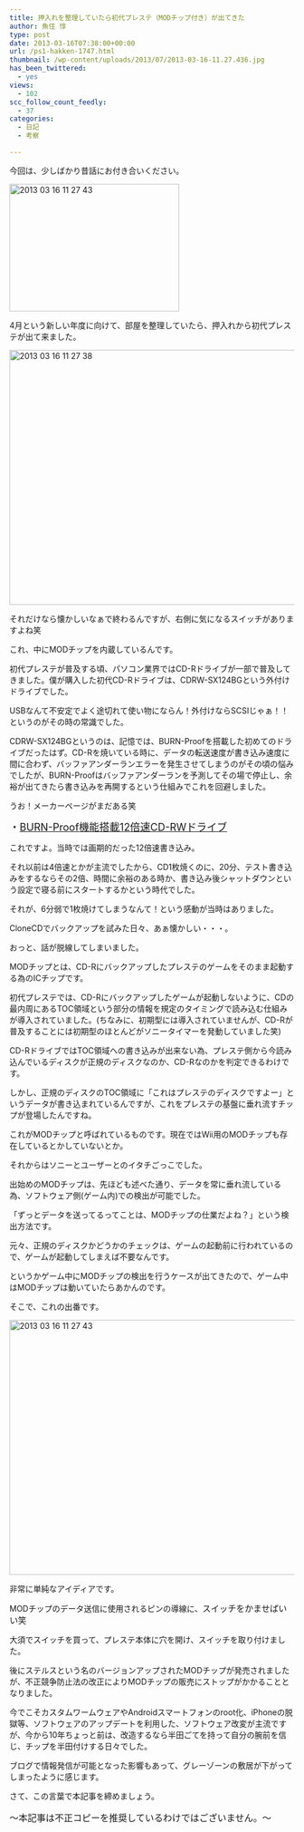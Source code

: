 ```yaml
---
title: 押入れを整理していたら初代プレステ（MODチップ付き）が出てきた
author: 魚住 惇
type: post
date: 2013-03-16T07:38:00+00:00
url: /ps1-hakken-1747.html
thumbnail: /wp-content/uploads/2013/07/2013-03-16-11.27.436.jpg
has_been_twittered:
  - yes
views:
  - 102
scc_follow_count_feedly:
  - 37
categories:
  - 日記
  - 考察

---
```

今回は、少しばかり昔話にお付き合いください。

<img decoding="async" loading="lazy" title="2013-03-16 11.27.43.jpg" src="/wp-content/uploads/2013/03/2013-03-16-11.27.436.jpg" alt="2013 03 16 11 27 43" width="300" height="225" border="0" /> 

<!--more--></p> 

4月という新しい年度に向けて、部屋を整理していたら、押入れから初代プレステが出て来ました。

<img decoding="async" loading="lazy" title="2013-03-16 11.27.38.jpg" src="/wp-content/uploads/2013/03/2013-03-16-11.27.382.jpg" alt="2013 03 16 11 27 38" width="600" height="450" border="0" /> 

それだけなら懐かしいなぁで終わるんですが、右側に気になるスイッチがありますよね笑</p> 

これ、中にMODチップを内蔵しているんです。</p> 

初代プレステが普及する頃、パソコン業界ではCD-Rドライブが一部で普及してきました。僕が購入した初代CD-Rドライブは、CDRW-SX124BGという外付けドライブでした。

USBなんて不安定でよく途切れて使い物にならん！外付けならSCSIじゃぁ！！というのがその時の常識でした。

CDRW-SX124BGというのは、記憶では、BURN-Proofを搭載した初めてのドライブだったはず。CD-Rを焼いている時に、データの転送速度が書き込み速度に間に合わず、バッファアンダーランエラーを発生させてしまうのがその頃の悩みでしたが、BURN-Proofはバッファアンダーランを予測してその場で停止し、余裕が出てきたら書き込みを再開するという仕組みでこれを回避しました。</p> 

うお！メーカーページがまだある笑

<span style="font-size: 18px;">・</span><a style="font-size: 18px;" href="http://www.iodata.jp/products/cdrw/cdrwsb124bg.htm" target="_blank">BURN-Proof機能搭載12倍速CD-RWドライブ</a></p> 

これですよ。当時では画期的だった12倍速書き込み。

それ以前は4倍速とかが主流でしたから、CD1枚焼くのに、20分、テスト書き込みをするならその2倍、時間に余裕のある時か、書き込み後シャットダウンという設定で寝る前にスタートするかという時代でした。</p> 

それが、6分弱で1枚焼けてしまうなんて！という感動が当時はありました。</p> 

CloneCDでバックアップを試みた日々、あぁ懐かしい・・・。</p> 

おっと、話が脱線してしまいました。</p> 

MODチップとは、CD-Rにバックアップしたプレステのゲームをそのまま起動する為のICチップです。

初代プレステでは、CD-Rにバックアップしたゲームが起動しないように、CDの最内周にあるTOC領域という部分の情報を規定のタイミングで読み込む仕組みが導入されていました。(ちなみに、初期型には導入されていませんが、CD-Rが普及することには初期型のほとんどがソニータイマーを発動していました笑)</p> 

CD-RドライブではTOC領域への書き込みが出来ない為、プレステ側から今読み込んでいるディスクが正規のディスクなのか、CD-Rなのかを判定できるわけです。</p> 

しかし、正規のディスクのTOC領域に「これはプレステのディスクですよー」というデータが書き込まれているんですが、これをプレステの基盤に垂れ流すチップが登場したんですね。

これがMODチップと呼ばれているものです。現在ではWii用のMODチップも存在しているとかしていないとか。

それからはソニーとユーザーとのイタチごっこでした。

出始めのMODチップは、先ほども述べた通り、データを常に垂れ流している為、ソフトウェア側(ゲーム内)での検出が可能でした。

「ずっとデータを送ってるってことは、MODチップの仕業だよね？」という検出方法です。</p> 

元々、正規のディスクかどうかのチェックは、ゲームの起動前に行われているので、ゲームが起動してしまえば不要なんです。

というかゲーム中にMODチップの検出を行うケースが出てきたので、ゲーム中はMODチップは動いていたらあかんのです。</p> 

そこで、これの出番です。

<img decoding="async" loading="lazy" title="2013-03-16 11.27.43.jpg" src="/wp-content/uploads/2013/03/2013-03-16-11.27.437.jpg" alt="2013 03 16 11 27 43" width="600" height="450" border="0" /> 

非常に単純なアイディアです。

MODチップのデータ送信に使用されるピンの導線に、<span style="font-size: 15px;">スイッチをかませばいい笑</span></p> 

大須でスイッチを買って、プレステ本体に穴を開け、スイッチを取り付けました。</p> 

後にステルスという名のバージョンアップされたMODチップが発売されましたが、不正競争防止法の改正によりMODチップの販売にストップがかかることとなりました。</p> 

今でこそカスタムワームウェアやAndroidスマートフォンのroot化、iPhoneの脱獄等、ソフトウェアのアップデートを利用した、ソフトウェア改変が主流ですが、今から10年ちょっと前は、改造するなら半田ごてを持って自分の腕前を信じ、チップを半田付けする日々でした。</p> 

ブログで情報発信が可能となった影響もあって、グレーゾーンの敷居が下がってしまったように感じます。</p> 

さて、この言葉で本記事を締めましょう。

<p style="font-size: 16px;">
  〜本記事は不正コピーを推奨しているわけではございません。〜
</p>